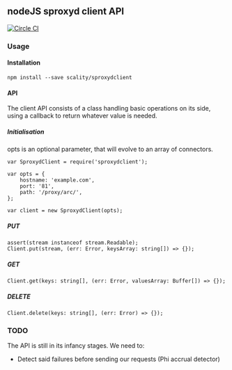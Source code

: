 ## nodeJS sproxyd client API

[![Circle CI][ci-badge]](http://ci.ironmann.io/gh/scality/sproxydclient)

### Usage

#### Installation

```shell
npm install --save scality/sproxydclient
```

#### API

The client API consists of a class handling basic operations on its side,
using a callback to return whatever value is needed.

##### Initialisation

opts is an optional parameter, that will evolve to an array of connectors.

```es6
var SproxydClient = require('sproxydclient');

var opts = {
    hostname: 'example.com',
    port: '81',
    path: '/proxy/arc/',
};

var client = new SproxydClient(opts);
```

##### PUT

```es6
assert(stream instanceof stream.Readable);
Client.put(stream, (err: Error, keysArray: string[]) => {});
```

##### GET

```es6
Client.get(keys: string[], (err: Error, valuesArray: Buffer[]) => {});
```

##### DELETE

```es6
Client.delete(keys: string[], (err: Error) => {});
```

### TODO

The API is still in its infancy stages. We need to:
- Detect said failures before sending our requests (Phi accrual detector)

[ci-badge]: http://ci.ironmann.io/gh/scality/sproxydclient.svg?style=shield&circle-token=06bf5c091353d80a1296682f78ea08aeb986ce83
